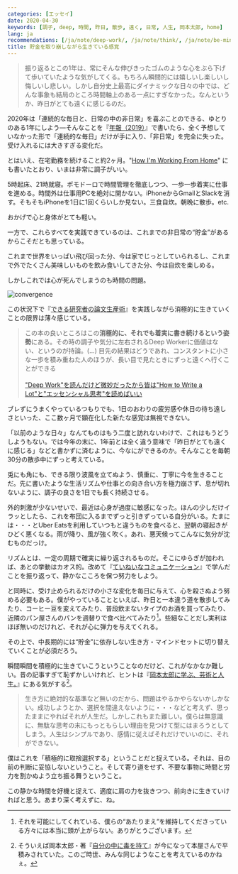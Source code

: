 ```yaml
---
categories: [エッセイ]
date: 2020-04-30
keywords: [調子, deep, 時間, 昨日, 散歩, 遠く, 日常, 人生, 岡本太郎, home]
lang: ja
recommendations: [/ja/note/deep-work/, /ja/note/think/, /ja/note/be-mindful/]
title: 貯金を取り崩しながら生きている感覚
---
```


> 振り返るとこの1年は、常にそんな伸びきったゴムのような心をぶら下げて歩いていたような気がしてくる。もちろん瞬間的には嬉しいし楽しいし悔しいし悲しい。しかし自分史上最高にダイナミックな日々の中では、どんな事象も結局のところ時間軸上のある一点にすぎなかった。なんというか、昨日がとても遠くに感じるのだ。 

2020年は「連続的な毎日と、日常の中の非日常」を喜ぶことのできる、ゆとりのある1年にしよう&mdash;そんなことを『[年報（2019）](http://takuti.hatenablog.com/entry/2019/12/18/203809)』で書いたら、全く予想していなかった形で「連続的な毎日」だけが手に入り、「非日常」を完全に失った。受け入れるには大きすぎる変化だ。

とはいえ、在宅勤務を続けること約2ヶ月。"[How I'm Working From Home](/note/working-from-home-202004/)" にも書いたとおり、いまは非常に調子がいい。

5時起床、21時就寝。ポモドーロで時間管理を徹底しつつ、一歩一歩着実に仕事を進める。時間外は仕事用PCを絶対に開かない。iPhoneからGmailとSlackを消す。そもそもiPhoneを1日に1回くらいしか見ない。三食自炊。朝晩に散歩。etc.

おかげで心と身体がとても軽い。

一方で、これらすべてを実践できているのは、これまでの非日常の“貯金”があるからこそだとも思っている。

これまで世界をいっぱい飛び回った分、今は家でじっとしていられるし、これまで外でたくさん美味しいものを飲み食いしてきた分、今は自炊を楽しめる。

しかしこれでは心が死んでしまうのも時間の問題。

![convergence](/images/life-with-covid-19/convergence.png)

この状況下で『[できる研究者の論文生産術](https://www.amazon.co.jp/%E3%81%A7%E3%81%8D%E3%82%8B%E7%A0%94%E7%A9%B6%E8%80%85%E3%81%AE%E8%AB%96%E6%96%87%E7%94%9F%E7%94%A3%E8%A1%93-%E3%81%A9%E3%81%86%E3%81%99%E3%82%8C%E3%81%B0%E3%80%8C%E3%81%9F%E3%81%8F%E3%81%95%E3%82%93%E3%80%8D%E6%9B%B8%E3%81%91%E3%82%8B%E3%81%AE%E3%81%8B-KS%E7%A7%91%E5%AD%A6%E4%B8%80%E8%88%AC%E6%9B%B8-%E3%83%9D%E3%83%BC%E3%83%AB-J%E3%83%BB%E3%82%B7%E3%83%AB%E3%83%B4%E3%82%A3%E3%82%A2/dp/4061531530)』を実践しながら消極的に生きていくことの限界は薄々感じている。

> この本の良いところはこの**消極的に、それでも着実に書き続けるという姿勢**にある。その時の調子や気分に左右されるDeep Workerに価値はない、というのが持論。(...) 目先の結果はどうであれ、コンスタントに小さな一歩を積み重ねた人のほうが、長い目で見たときにずっと遠くへ行くことができる
> <br /><br />
> ["Deep Work"を読んだけど微妙だったから皆は"How to Write a Lot"と"エッセンシャル思考"を読めばいい](/ja/note/deep-work/)

ブレずにうまくやっているつもりでも、1日のおわりの疲労感や休日の待ち遠しさといった、ここ数ヶ月で顕在化した新たな感覚は無視できない。

「以前のような日々」なんてものはもう二度と訪れないわけで、これはもうどうしようもない。では今年の末に、1年前とは全く違う意味で「昨日がとても遠くに感じる」などと書かずに済むように、今なにができるのか。そんなことを毎朝30分の散歩中にずっと考えている。

兎にも角にも、できる限り波風を立てぬよう、慎重に、丁寧に今を生きることだ。先に書いたような生活リズムや仕事との向き合い方を極力崩さず、息が切れないように、調子の良さを1日でも長く持続させる。

外的刺激が少ないせいで、最近は心身が過度に敏感になった。ほんの少しだけイラッとしたら、これを布団に入るまでずっと引きずっている自分がいる。たまには・・・とUber Eatsを利用していつもと違うものを食べると、翌朝の寝起きがひどく悪くなる。雨が降り、風が強く吹く。あれ、悪天候ってこんなに気分が沈むものだっけ。

リズムとは、一定の周期で確実に繰り返されるものだ。そこにゆらぎが加われば、あとの挙動はカオス的。改めて『[ていねいなコミュニケーション](/ja/note/getting-out-of-the-box/)』で学んだことを振り返って、静かなこころを保つ努力をしよう。

と同時に、受け止められるだけの小さな変化を毎日に与えて、心を殺さぬよう努める必要もある。僕がやっていることといえば、昨日と一本違う道を散歩してみたり、コーヒー豆を変えてみたり、普段飲まないタイプのお酒を買ってみたり、近隣のパン屋さんのパンを週替りで食べ比べてみたり[^1]。些細なことだし実利はほぼ無いのだけれど、それが心に弾力を与えてくれる。

その上で、中長期的には“貯金”に依存しない生き方・マインドセットに切り替えていくことが必須だろう。

瞬間瞬間を積極的に生きていこうということなのだけど、これがなかなか難しい。昔の記事すぎて恥ずかしいけれど、ヒントは『[岡本太郎に学ぶ、芸術と人生。](/ja/note/todays-art-taro/)』にある気がする[^2]。

> 生き方に絶対的な基準など無いのだから、問題はやるかやらないかしかない。成功しようとか、選択を間違えないように・・・などと考えず、思ったままにやればそれが人生だ。しかしこれもまた難しい。僕らは無意識に、無駄な思考の末にもっともらしい理由を見つけて型にはまろうとしてしまう。人生はシンプルであり、感情に従えばそれだけでいいのに、それができない。

僕はこれを「積極的に取捨選択する」ということだと捉えている。それは、目の前の判断に妥協しないということ。そして寄り道をせず、不要な事物に時間と労力を割かぬよう立ち振る舞うということ。

この静かな時間を好機と捉えて、適度に肩の力を抜きつつ、前向きに生きていければと思う。あまり深く考えずに、ね。

[^1]: それを可能にしてくれている、僕らの“あたりまえ”を維持してくださっている方々には本当に頭が上がらない。ありがとうございます。
[^2]: そういえば岡本太郎・著『[自分の中に毒を持て](https://amzn.to/3f0bWNQ)』が今になって本屋さんで平積みされていた。このご時世、みんな同じようなことを考えているのかねぇ。
